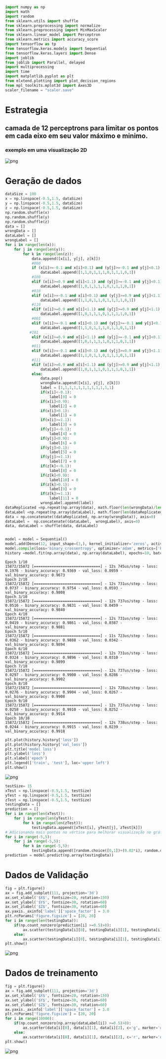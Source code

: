 ```python
import numpy as np
import math
import random
from sklearn.utils import shuffle
from sklearn.preprocessing import normalize
from sklearn.preprocessing import MinMaxScaler
from sklearn.linear_model import Perceptron
from sklearn.metrics import accuracy_score
import tensorflow as tp
from tensorflow.keras.models import Sequential
from tensorflow.keras.layers import Dense
import joblib
from joblib import Parallel, delayed  
import multiprocessing
import time
import matplotlib.pyplot as plt
from mlxtend.plotting import plot_decision_regions
from mpl_toolkits.mplot3d import Axes3D
scaler_filename = "scaler.save"
```

# Estrategia

## camada de 12 perceptrons para limitar os pontos em cada eixo em seu valor máximo e minimo.

### exemplo em uma visualização 2D

![png](estrategia.png)

# Geração de dados


```python
dataSize = 100
x = np.linspace(-0.5,1.5, dataSize)
y = np.linspace(-0.5,1.5, dataSize)
z = np.linspace(-0.5,1.5, dataSize)
np.random.shuffle(x)
np.random.shuffle(y)
np.random.shuffle(z)
data = []
wrongData = []
dataLabel = []
wrongLabel = []
for i in range(len(x)):
    for j in range(len(y)):
        for k in range(len(z)):
            data.append([x[i], y[j], z[k]])
            #000
            if (x[i]>=-0.1 and x[i]<0.1) and (y[j]>=-0.1 and y[j]<0.1) and (z[k]>=-0.1 and z[k]<0.1):
                dataLabel.append([1,1,0,1,1,1,0,1,1,1,0,1])
            #100
            elif (x[i]>=0.9 and x[i]<1.1) and (y[j]>=-0.1 and y[j]<0.1) and (z[k]>=-0.1 and z[k]<0.1):
                dataLabel.append([1,0,1,1,1,1,0,1,1,1,0,1])
            #010
            elif (x[i]>=-0.1 and x[i]<0.1) and (y[j]>=0.9 and y[j]<1.1) and (z[k]>=-0.1 and z[k]<0.1):
                dataLabel.append([1,1,0,1,1,0,1,1,1,1,0,1])
            #110
            elif (x[i]>=0.9 and x[i]<1.1) and (y[j]>=0.9 and y[j]<1.1) and (z[k]>=-0.1 and z[k]<0.1):
                dataLabel.append([1,0,1,1,1,0,1,1,1,1,0,1])
            #001
            elif (x[i]>=-0.1 and x[i]<0.1) and (y[j]>=-0.1 and y[j]<0.1) and (z[k]>=0.9 and z[k]<1.1):
                dataLabel.append([1,1,0,1,1,1,0,1,1,0,1,1])
           #101
            elif (x[i]>=0.9 and x[i]<1.1) and (y[j]>=-0.1 and y[j]<0.1) and (z[k]>=0.9 and z[k]<1.1):
                dataLabel.append([1,0,1,1,1,1,0,1,1,0,1,1])
            #011
            elif (x[i]>=-0.1 and x[i]<0.1) and (y[j]>=0.9 and y[j]<1.1) and (z[k]>=0.9 and z[k]<1.1):
                dataLabel.append([1,1,0,1,1,0,1,1,1,0,1,1])
            #111
            elif (x[i]>=0.9 and x[i]<1.1) and (y[j]>=0.9 and y[j]<1.1) and (z[k]>=0.9 and z[k]<1.1):
                dataLabel.append([1,0,1,1,1,0,1,1,1,0,1,1])
            else:
                data.pop()
                wrongData.append([x[i], y[j], z[k]])
                label = [1,1,1,1,1,1,1,1,1,1,1,1]
                if(x[i]<-0.1):
                    label[0] = 0
                if(x[i]<0.9):
                    label[2] = 0
                if(x[i]>0.1):
                    label[1] = 0
                if(x[i]>=1.1):
                    label[3] = 0
                if(y[j]<-0.1):
                    label[4] = 0
                if(y[j]<0.9):
                    label[6] = 0
                if(y[j]>0.1):
                    label[5] = 0
                if(y[j]>=1.1):
                    label[7] = 0
                if(z[k]<-0.1):
                    label[8] = 0
                if(z[k]<0.9):
                    label[10] = 0
                if(z[k]>0.1):
                    label[9] = 0
                if(z[k]>=1.1):
                    label[11] = 0
                wrongLabel.append(label)
dataReplicated =np.repeat(np.array(data), math.floor(len(wrongData)/len(data)), axis=0)
dataLabel =np.repeat(np.array(dataLabel), math.floor(len(dataReplicated)/len(dataLabel)), axis=0)
data = np.concatenate((dataReplicated, np.array(wrongData)), axis=0)
dataLabel =  np.concatenate((dataLabel,  wrongLabel), axis=0)
data, dataLabel = shuffle(data, dataLabel)

```


```python

model = model = Sequential()
model.add(Dense(12, input_shape=(3,), kernel_initializer='zeros', activation='sigmoid'))
model.compile(loss='binary_crossentropy', optimizer='adam', metrics=['binary_accuracy'])
history =model.fit(np.array(data), np.array(dataLabel), epochs=10, batch_size=100, verbose=1, validation_split=0.2)
```

    Epoch 1/10
    15872/15872 [==============================] - 12s 745us/step - loss: 0.1976 - binary_accuracy: 0.9369 - val_loss: 0.0959 - val_binary_accuracy: 0.9673
    Epoch 2/10
    15872/15872 [==============================] - 12s 731us/step - loss: 0.0737 - binary_accuracy: 0.9754 - val_loss: 0.0593 - val_binary_accuracy: 0.9808
    Epoch 3/10
    15872/15872 [==============================] - 12s 737us/step - loss: 0.0516 - binary_accuracy: 0.9831 - val_loss: 0.0459 - val_binary_accuracy: 0.9840
    Epoch 4/10
    15872/15872 [==============================] - 12s 731us/step - loss: 0.0419 - binary_accuracy: 0.9861 - val_loss: 0.0387 - val_binary_accuracy: 0.9881
    Epoch 5/10
    15872/15872 [==============================] - 11s 723us/step - loss: 0.0362 - binary_accuracy: 0.9888 - val_loss: 0.0342 - val_binary_accuracy: 0.9894
    Epoch 6/10
    15872/15872 [==============================] - 12s 731us/step - loss: 0.0324 - binary_accuracy: 0.9896 - val_loss: 0.0310 - val_binary_accuracy: 0.9899
    Epoch 7/10
    15872/15872 [==============================] - 12s 737us/step - loss: 0.0297 - binary_accuracy: 0.9900 - val_loss: 0.0286 - val_binary_accuracy: 0.9902
    Epoch 8/10
    15872/15872 [==============================] - 12s 728us/step - loss: 0.0276 - binary_accuracy: 0.9904 - val_loss: 0.0267 - val_binary_accuracy: 0.9908
    Epoch 9/10
    15872/15872 [==============================] - 12s 737us/step - loss: 0.0258 - binary_accuracy: 0.9910 - val_loss: 0.0252 - val_binary_accuracy: 0.9914
    Epoch 10/10
    15872/15872 [==============================] - 12s 738us/step - loss: 0.0244 - binary_accuracy: 0.9915 - val_loss: 0.0239 - val_binary_accuracy: 0.9918
    


```python
plt.plot(history.history['loss'])
plt.plot(history.history['val_loss'])
plt.title('model loss')
plt.ylabel('loss')
plt.xlabel('epoch')
plt.legend(['train', 'test'], loc='upper left')
plt.show()
```


    
![png](output_6_0.png)
    



```python
testSize= 15
xTest = np.linspace(-0.5,1.5, testSize)
yTest = np.linspace(-0.5,1.5, testSize)
zTest = np.linspace(-0.5,1.5, testSize)
testingData = []
prediction = []
for i in range(len(xTest)):
    for j in range(len(yTest)):
        for k in range(len(zTest)):
            testingData.append([xTest[i], yTest[j], zTest[k]])
# Adicionando mais pontos no vértice para melhorar visualização no gráfico
for i in range(-5,5):
    for j in range(-5,5):
        for k in range(-5,5):
            testingData.append([random.choice([0,1])+(0.02*i), random.choice([0,1])+(0.02*j), random.choice([0,1])+(0.02*k)])
prediction = model.predict(np.array(testingData))
```

# Dados de Validação


```python
fig = plt.figure()
ax = fig.add_subplot(111, projection='3d')
ax.set_xlabel('$X$', fontsize=20, rotation=150)
ax.set_ylabel('$Y$', fontsize=30, rotation=60)
ax.set_zlabel('$Z$', fontsize=30, rotation=60)
ax.yaxis._axinfo['label']['space_factor'] = 3.0
plt.rcParams['figure.figsize'] = [20, 20]
for i in range(len(testingData)):
    if(np.count_nonzero(prediction[i] >=0.5)>8):
        ax.scatter(testingData[i][0], testingData[i][1], testingData[i][2], c='g', marker='o')
    else:
        ax.scatter(testingData[i][0], testingData[i][1], testingData[i][2], c='r', marker='o')
plt.show()
```


    
![png](output_9_0.png)
    


# Dados de treinamento


```python
fig = plt.figure()
ax = fig.add_subplot(111, projection='3d')
ax.set_xlabel('$X$', fontsize=20, rotation=150)
ax.set_ylabel('$Y$', fontsize=30, rotation=60)
ax.set_zlabel('$Z$', fontsize=30, rotation=60)
ax.yaxis._axinfo['label']['space_factor'] = 3.0
plt.rcParams['figure.figsize'] = [20, 20]
for i in range(10000):
    if(np.count_nonzero(np.array(dataLabel[i]) >=0.5)>8):
        ax.scatter(data[i][0], data[i][1], data[i][2], c='g', marker='o')
    else:
        ax.scatter(data[i][0], data[i][1], data[i][2], c='r', marker='o')
plt.show()
```


    
![png](output_11_0.png)
    



```python

```
